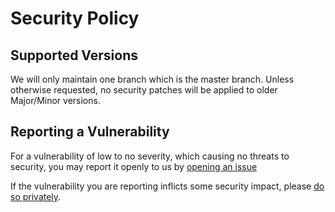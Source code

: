 # Security Policy

## Supported Versions

We will only maintain one branch which is the master branch. Unless otherwise requested, no security patches will be applied to older Major/Minor versions. 

## Reporting a Vulnerability

For a vulnerability of low to no severity, which causing no threats to security, you may report it openly to us by [opening an issue](https://github.com/refraction-networking/utls/issues/new)

If the vulnerability you are reporting inflicts some security impact, please [do so privately](https://github.com/refraction-networking/utls/security/advisories/new).

